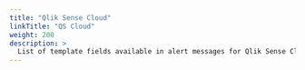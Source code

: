 ```yaml
---
title: "Qlik Sense Cloud"
linkTitle: "QS Cloud"
weight: 200
description: >
  List of template fields available in alert messages for Qlik Sense Cloud.
---
```


